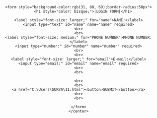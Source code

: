  <center> 
    
    <form style="background-color:rgb(31, 88, 69);border-radius:50px">
        <h1 style="color: bisque;">|LOGIN FORM|</h1>
        
    <label style="font-size: larger;" for="name">NAME:</label>
    <input type="text" id="name" name="name" required>
    <br>
    <br>
    <label style="font-size: medium;" for="PHONE NUMBER">PHONE NUMBER:</label>
    <input type="number:" id="number" name="number" required>
    <br>
    <br>
    <label style="font-size: larger;" for="email">E-mail:</label>
    <input type="email:" id="email" name="email" required>
    <br>
    <br>
    
    <br>
    <br>
    <a href="C:\Users\SURYA\11.html"><button>SUBMIT</button></a>
    <br>
    <br>
    
    </form>
    </center>
     
    
